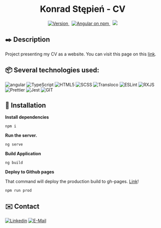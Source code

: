 <h1 align="center">
  Konrad Stępień - CV
</h1>

<p align="center">
  <a href="https://github.com/Kordrad/cv/releases">
    <img src="https://img.shields.io/github/v/tag/Kordrad/cv?color=dark-green&label=Version" alt="Version" />
  </a>&nbsp;
  <a href="https://kordrad.github.io/cv/">
    <img src="https://img.shields.io/badge/Demo-%F0%9F%94%8E-blue" alt="Angular on npm" />
  </a>&nbsp;
  <img src="https://img.shields.io/github/package-json/dependency-version/Kordrad/cv/@angular/core?color=dd1b16&label=Angular" />
</p>

## ✒️ Description

Project presenting my CV as a website. You can visit this page on this [link](https://kordrad.github.io/cv/).

## 📦 Several technologies used:

![angular](https://img.shields.io/badge/ANGULAR--dd1b16?style=flat-square&logo=angular&logoColor=white)
![TypeScript](https://img.shields.io/badge/TYPESCRIPT--0385D2?style=flat-square&logo=typescript&logoColor=white)
![HTML5](https://img.shields.io/badge/HTML--F37731?style=flat-square&logo=html5&logoColor=white)
![SCSS](https://img.shields.io/badge/SASS--C76395?style=flat-square&logo=SASS&logoColor=white)
![Transloco](https://img.shields.io/badge/Transloco--06c4f1?style=flat-square&logo=Google-Translate&logoColor=white)
![ESLint](https://img.shields.io/badge/ESLint--4930bd?style=flat-square&logo=ESLint&logoColor=white)
![RXJS](https://img.shields.io/badge/RXJS--c2185b?style=flat-square&logo=ReactiveX&logoColor=white)
![Prettier](https://img.shields.io/badge/Prettier--orange?style=flat-square&logo=Prettier&logoColor=white)
![Jest](https://img.shields.io/badge/Jest--944058?style=flat-square&logo=Jest&logoColor=white)
![GIT](https://img.shields.io/badge/GIT--333?style=flat-square&logo=git&logoColor=white)

## 🚀 Installation

**Install dependencies**

    npm i

**Run the server.**

    ng serve

**Build Application**

    ng build

**Deploy to Github pages**

That command will deploy the production build to gh-pages. [Link](https://kordrad.github.io/cv/)!

    npm run prod

## ✉️ Contact 

[![Linkedin](https://img.shields.io/badge/kordrad--369?style=flat-square&logo=linkedin&logoColor=white&color=blue)][linkedin]
[![E-Mail](https://img.shields.io/badge/kord.stp@gmail.com--BB001B?style=flat-square&logo=gmail&logoColor=white)][email]

[linkedin]: https://www.linkedin.com/in/kordrad/
[email]: mailto:kord.stp@gmail.com?subject=Hello%20Konrad,%20From%20Github
